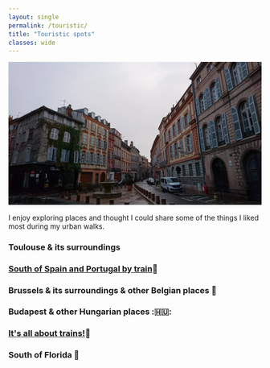 ```yaml
---
layout: single
permalink: /touristic/
title: "Touristic spots"
classes: wide
---
```


<img src="/assets/images/Toulouse_rainy.jpg" alt="Touristic point"> 

I enjoy exploring places and thought I could share some of the things I liked most during my urban walks.

### Toulouse & its surroundings

### <a href="/touristic/spain/" target="_blank"><b>South of Spain and Portugal by train</b></a>:dancer:<br> 

### Brussels & its surroundings & other Belgian places :beers:

<!-- ### [Brussels & its surroundings & other Belgian places](/_pages/_touristic/BXL/) -->

### Budapest & other Hungarian places :🇭🇺:
<!-- ### [Budapest & other Hungarian places](/_pages/_touristic/buda/) -->

### <a href="/touristic/trains/" target="_blank"><b>It's all about trains!</b></a>:monorail:<br> 

### South of Florida :palm_tree:
